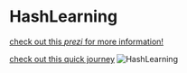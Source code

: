 # HashLearning
[check out this *prezi* for more information!](http://prezi.com/yyu8eriws4z8/?utm_campaign=share&utm_medium=copy)

[check out this quick journey](https://youtu.be/HhNMiwidJlg)
![HashLearning](http://i.imgur.com/7uqx3nB.png)
